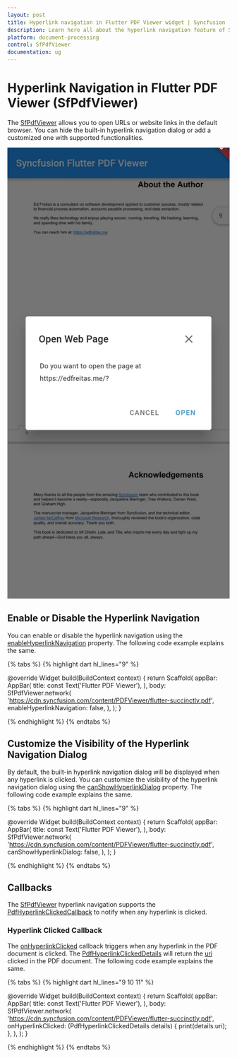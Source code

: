 ```yaml
---
layout: post
title: Hyperlink navigation in Flutter PDF Viewer widget | Syncfusion
description: Learn here all about the hyperlink navigation feature of Syncfusion® Flutter PDF Viewer (SfPdfViewer) widget and more.
platform: document-processing
control: SfPdfViewer
documentation: ug
---
```


# Hyperlink Navigation in Flutter PDF Viewer (SfPdfViewer)

The [SfPdfViewer](https://pub.dev/documentation/syncfusion_flutter_pdfviewer/latest/pdfviewer/SfPdfViewer-class.html) allows you to open URLs or website links in the default browser. You can hide the built-in hyperlink navigation dialog or add a customized one with supported functionalities.

![Hyperlink navigation dialog](images/hyperlink-navigation/hyperlink_navigation_dialog.jpg)

## Enable or Disable the Hyperlink Navigation

You can enable or disable the hyperlink navigation using the [enableHyperlinkNavigation](https://pub.dev/documentation/syncfusion_flutter_pdfviewer/latest/pdfviewer/SfPdfViewer/enableHyperlinkNavigation.html) property. The following code example explains the same.

{% tabs %}
{% highlight dart hl_lines="9" %}

  @override
  Widget build(BuildContext context) {
    return Scaffold(
      appBar: AppBar(
        title: const Text('Flutter PDF Viewer'),
      ),
      body: SfPdfViewer.network(
        'https://cdn.syncfusion.com/content/PDFViewer/flutter-succinctly.pdf',
        enableHyperlinkNavigation: false,
      ),
    );
  }

{% endhighlight %}
{% endtabs %}

## Customize the Visibility of the Hyperlink Navigation Dialog

By default, the built-in hyperlink navigation dialog will be displayed when any hyperlink is clicked. You can customize the visibility of the hyperlink navigation dialog using the [canShowHyperlinkDialog](https://pub.dev/documentation/syncfusion_flutter_pdfviewer/latest/pdfviewer/SfPdfViewer/canShowHyperlinkDialog.html) property. The following code example explains the same.

{% tabs %}
{% highlight dart hl_lines="9" %}

  @override
  Widget build(BuildContext context) {
    return Scaffold(
      appBar: AppBar(
        title: const Text('Flutter PDF Viewer'),
      ),
      body: SfPdfViewer.network(
        'https://cdn.syncfusion.com/content/PDFViewer/flutter-succinctly.pdf',
        canShowHyperlinkDialog: false,
      ),
    );
  }

{% endhighlight %}
{% endtabs %}

## Callbacks

The [SfPdfViewer](https://pub.dev/documentation/syncfusion_flutter_pdfviewer/latest/pdfviewer/SfPdfViewer-class.html) hyperlink navigation supports the [PdfHyperlinkClickedCallback](https://pub.dev/documentation/syncfusion_flutter_pdfviewer/latest/pdfviewer/PdfHyperlinkClickedCallback.html) to notify when any hyperlink is clicked.

### Hyperlink Clicked Callback

The [onHyperlinkClicked](https://pub.dev/documentation/syncfusion_flutter_pdfviewer/latest/pdfviewer/SfPdfViewer/onHyperlinkClicked.html) callback triggers when any hyperlink in the PDF document is clicked. The [PdfHyperlinkClickedDetails](https://pub.dev/documentation/syncfusion_flutter_pdfviewer/latest/pdfviewer/PdfHyperlinkClickedDetails-class.html) will return the [uri](https://pub.dev/documentation/syncfusion_flutter_pdfviewer/latest/pdfviewer/PdfHyperlinkClickedDetails/uri.html) clicked in the PDF document. The following code example explains the same.

{% tabs %}
{% highlight dart hl_lines="9 10 11" %}

  @override
  Widget build(BuildContext context) {
    return Scaffold(
      appBar: AppBar(
        title: const Text('Flutter PDF Viewer'),
      ),
      body: SfPdfViewer.network(
        'https://cdn.syncfusion.com/content/PDFViewer/flutter-succinctly.pdf',
        onHyperlinkClicked: (PdfHyperlinkClickedDetails details) {
          print(details.uri);
        },
      ),
    );
  }

{% endhighlight %}
{% endtabs %}